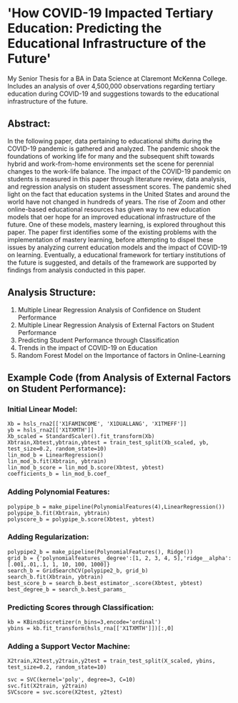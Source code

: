 # 'How COVID-19 Impacted Tertiary Education: Predicting the Educational Infrastructure of the Future'
My Senior Thesis for a BA in Data Science at Claremont McKenna College. Includes an analysis of over 4,500,000 observations regarding tertiary education during COVID-19 and suggestions towards to the educational infrastructure of the future.

## Abstract:

In the following paper, data pertaining to educational shifts during the COVID-19 pandemic is gathered and analyzed. The pandemic shook the foundations of working life for many and the subsequent shift towards hybrid and work-from-home environments set the scene for perennial changes to the work-life balance. The impact of the COVID-19 pandemic on students is measured in this paper through literature review, data analysis, and regression analysis on student assessment scores. The pandemic shed light on the fact that education systems in the United States and around the world have not changed in hundreds of years. The rise of Zoom and other online-based educational resources has given way to new education models that oer hope for an improved educational infrastructure of the future. One of these models, mastery learning, is explored throughout this paper. The paper first identifies some of the existing problems with the implementation of mastery learning, before attempting to dispel these issues by analyzing current education models and the impact of COVID-19 on learning. Eventually, a educational framework for tertiary institutions of the future is suggested, and details of the framework are supported by findings from analysis conducted in this paper.

## Analysis Structure:

1. Multiple Linear Regression Analysis of Confidence on Student Performance
2. Multiple Linear Regression Analysis of External Factors on Student Performance
3. Predicting Student Performance through Classification
4. Trends in the impact of COVID-19 on Education
5. Random Forest Model on the Importance of factors in Online-Learning 

## Example Code (from Analysis of External Factors on Student Performance):

### Initial Linear Model:

```
Xb = hsls_rna2[['X1FAMINCOME', 'X1DUALLANG', 'X1TMEFF']]
yb = hsls_rna2[['X1TXMTH']]
Xb_scaled = StandardScaler().fit_transform(Xb)
Xbtrain,Xbtest,ybtrain,ybtest = train_test_split(Xb_scaled, yb, test_size=0.2, random_state=10)
lin_mod_b = LinearRegression()
lin_mod_b.fit(Xbtrain, ybtrain)
lin_mod_b_score = lin_mod_b.score(Xbtest, ybtest)
coefficients_b = lin_mod_b.coef_
```

### Adding Polynomial Features:
```
polypipe_b = make_pipeline(PolynomialFeatures(4),LinearRegression())
polypipe_b.fit(Xbtrain, ybtrain)
polyscore_b = polypipe_b.score(Xbtest, ybtest)
```

### Adding Regularization:

```
polypipe2_b = make_pipeline(PolynomialFeatures(), Ridge())
grid_b = {'polynomialfeatures__degree':[1, 2, 3, 4, 5],'ridge__alpha':[.001,.01,.1, 1, 10, 100, 1000]}
search_b = GridSearchCV(polypipe2_b, grid_b)
search_b.fit(Xbtrain, ybtrain)
best_score_b = search_b.best_estimator_.score(Xbtest, ybtest)
best_degree_b = search_b.best_params_
```

### Predicting Scores through Classification:

```
kb = KBinsDiscretizer(n_bins=3,encode='ordinal')
ybins = kb.fit_transform(hsls_rna[['X1TXMTH']])[:,0]
```

### Adding a Support Vector Machine:

```
X2train,X2test,y2train,y2test = train_test_split(X_scaled, ybins, test_size=0.2, random_state=10)

svc = SVC(kernel='poly', degree=3, C=10)
svc.fit(X2train, y2train)
SVCscore = svc.score(X2test, y2test)
```
